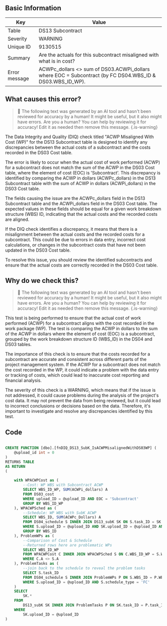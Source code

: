 ## Basic Information
| Key         | Value          |
|-------------|----------------|
| Table       | DS13 Subcontract |
| Severity    | WARNING |
| Unique ID   | 9130515   |
| Summary     | Are the actuals for this subcontract misaligned with what is in cost? |
| Error message | ACWPc_dollars <> sum of DS03.ACWPi_dollars where EOC = Subcontract (by FC DS04.WBS_ID & DS03.WBS_ID_WP). |

## What causes this error?

> :robot: The following text was generated by an AI tool and hasn't been reviewed for accuracy by a human! It might be useful, but it also might have errors. Are you a human? You can help by reviewing it for accuracy! Edit it as needed then remove this message.
{.is-warning}

The Data Integrity and Quality (DIQ) check titled "ACWP Misaligned With Cost (WP)" for the DS13 Subcontract table is designed to identify any discrepancies between the actual costs of a subcontract and the costs recorded in the DS03 Cost table. 

The error is likely to occur when the actual cost of work performed (ACWP) for a subcontract does not match the sum of the ACWP in the DS03 Cost table, where the element of cost (EOC) is 'Subcontract'. This discrepancy is identified by comparing the ACWP in dollars (ACWPc_dollars) in the DS13 Subcontract table with the sum of ACWP in dollars (ACWPi_dollars) in the DS03 Cost table. 

The fields causing the issue are the ACWPc_dollars field in the DS13 Subcontract table and the ACWPi_dollars field in the DS03 Cost table. The expected values in these fields should be equal for a given work breakdown structure (WBS) ID, indicating that the actual costs and the recorded costs are aligned. 

If the DIQ check identifies a discrepancy, it means that there is a misalignment between the actual costs and the recorded costs for a subcontract. This could be due to errors in data entry, incorrect cost calculations, or changes in the subcontract costs that have not been updated in the DS03 Cost table. 

To resolve this issue, you should review the identified subcontracts and ensure that the actual costs are correctly recorded in the DS03 Cost table.
## Why do we check this?

> :robot: The following text was generated by an AI tool and hasn't been reviewed for accuracy by a human! It might be useful, but it also might have errors. Are you a human? You can help by reviewing it for accuracy! Edit it as needed then remove this message.
{.is-warning}

This test is being performed to ensure that the actual cost of work performed (ACWP) for a subcontract aligns with the cost recorded in the work package (WP). The test is comparing the ACWP in dollars to the sum of the ACWP in dollars where the element of cost (EOC) is a subcontract, grouped by the work breakdown structure ID (WBS_ID) in the DS04 and DS03 tables.

The importance of this check is to ensure that the costs recorded for a subcontract are accurate and consistent across different parts of the project management system. If the ACWP for a subcontract does not match the cost recorded in the WP, it could indicate a problem with the data entry or tracking of costs, which could lead to inaccurate cost reporting and financial analysis.

The severity of this check is a WARNING, which means that if the issue is not addressed, it could cause problems during the analysis of the project's cost data. It may not prevent the data from being reviewed, but it could lead to incorrect conclusions or decisions based on the data. Therefore, it's important to investigate and resolve any discrepancies identified by this test.
## Code

```sql

CREATE FUNCTION [dbo].[fnDIQ_DS13_SubK_IsACWPMisalignedWithDS03WP] (
	@upload_id int = 0
)
RETURNS TABLE
AS RETURN
(
	
	with WPACWPCost as (
		--Cost: WP WBS with Subcontract ACWP
		SELECT WBS_ID_WP, SUM(ACWPi_dollars) A
		FROM DS03_cost 
		WHERE upload_ID = @upload_ID AND EOC = 'Subcontract'
		GROUP BY WBS_ID_WP
	), WPACWPSched as (
		--Schedule: WP WBS with SubK ACWP
		SELECT WBS_ID, SUM(ACWPc_Dollars) A
		FROM DS04_schedule S INNER JOIN DS13_subK SK ON S.task_ID = SK.task_ID
		WHERE S.upload_ID = @upload_ID AND SK.upload_ID = @upload_ID AND S.schedule_type = 'FC'
		GROUP BY WBS_ID
	), ProblemWPs as (
		--Comparison of Cost & Schedule
		--Returned rows here are problematic WPs
		SELECT WBS_ID_WP
		FROM WPACWPCost C INNER JOIN WPACWPSched S ON C.WBS_ID_WP = S.WBS_ID
		WHERE C.A <> S.A
	), ProblemTasks as (
		--join back to the schedule to reveal the problem tasks
		SELECT S.task_ID
		FROM DS04_schedule S INNER JOIN ProblemWPs P ON S.WBS_ID = P.WBS_ID_WP
		WHERE S.upload_ID = @upload_ID AND S.schedule_type = 'FC'
	)
	SELECT
		SK.*
	FROM 
		DS13_subK SK INNER JOIN ProblemTasks P ON SK.task_ID = P.task_ID
	WHERE 
		SK.upload_ID = @upload_ID 
)
```
